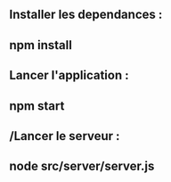 <h2>Installer les dependances :<h2/>
npm install 

 <h2>Lancer l'application :<h2/>
npm start 

<h2>/Lancer le serveur : <h2/>
node src/server/server.js
